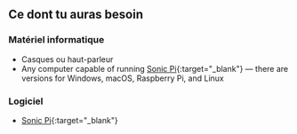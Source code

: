 ## Ce dont tu auras besoin

### Matériel informatique

* Casques ou haut-parleur
* Any computer capable of running [Sonic Pi](https://sonic-pi.net){:target="_blank"} — there are versions for Windows, macOS, Raspberry Pi, and Linux

### Logiciel

* [Sonic Pi](https://sonic-pi.net){:target="_blank"}